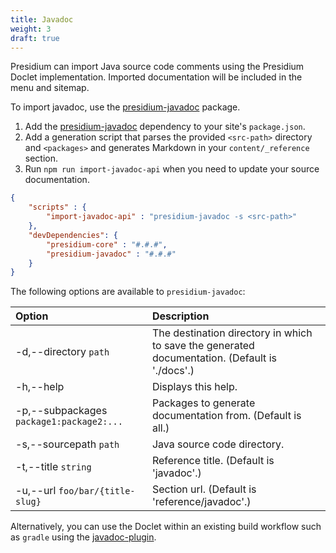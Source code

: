 ```yaml
---
title: Javadoc
weight: 3
draft: true
---
```


Presidium can import Java source code comments using the Presidium Doclet implementation.
Imported documentation will be included in the menu and sitemap.

To import javadoc, use the [presidium-javadoc](https://www.npmjs.com/package/presidium-javadoc) package.

1. Add the [presidium-javadoc](https://www.npmjs.com/package/presidium-javadoc) dependency to your site's `package.json`.
1. Add a generation script that parses the provided `<src-path>` directory and `<packages>` and generates Markdown in your `content/_reference` section.
1. Run `npm run import-javadoc-api` when you need to update your source documentation.

```json
{
    "scripts" : {
        "import-javadoc-api" : "presidium-javadoc -s <src-path>"
    },
    "devDependencies": {
        "presidium-core" : "#.#.#",
        "presidium-javadoc" : "#.#.#"
    }
}
```

The following options are available to `presidium-javadoc`:

| Option | Description
|:---|:---
| -d,--directory `path`                     | The destination directory in which to save the generated documentation. (Default is './docs'.)
| -h,--help                                 | Displays this help.
| -p,--subpackages `package1:package2:...`  | Packages to generate documentation from. (Default is all.)
| -s,--sourcepath `path`                    | Java source code directory.
| -t,--title `string`                        | Reference title. (Default is 'javadoc'.)
| -u,--url `foo/bar/{title-slug}`            | Section url. (Default is 'reference/javadoc'.)


Alternatively, you can use the Doclet within an existing build workflow such as `gradle` using the [javadoc-plugin](https://docs.gradle.org/current/dsl/org.gradle.api.tasks.javadoc.Javadoc.html).
